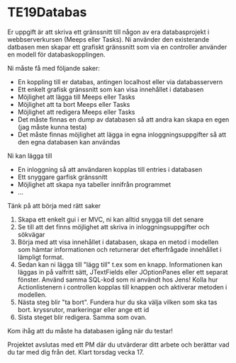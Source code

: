 # TE19Databas
Er uppgift är att skriva ett gränssnitt till någon av era databasprojekt i webbserverkursen (Meeps eller Tasks). Ni använder den existerande datbasen men skapar ett grafiskt gränssnitt som via en controller använder en modell för databaskopplingen.

Ni måste få med följande saker:
- En koppling till er databas, antingen localhost eller via databasservern
- Ett enkelt grafisk gränssnitt som kan visa innehållet i databasen
- Möjlighet att lägga till Meeps eller Tasks
- Möjlighet att ta bort Meeps eller Tasks
- Möjlighet att redigera Meeps eller Tasks
- Det måste finnas en dump av databasen så att andra kan skapa en egen (jag måste kunna testa)
- Det måste finnas möjlighet att lägga in egna inloggningsuppgifter så att den egna databasen kan användas

Ni kan lägga till
- En inloggning så att användaren kopplas till entries i databasen
- Ett snyggare garfisk gränssnitt
- Möjlighet att skapa nya tabeller innifrån programmet
- ...

Tänk på att börja med rätt saker
1. Skapa ett enkelt gui i er MVC, ni kan alltid snygga till det senare
2. Se till att det finns möjlighet att skriva in inloggningsuppgifter och sökvägar
3. Börja med att visa innehållet i databasen, skapa en metod i modellen som hämtar informationen och returnerar det efterfrågade innehållet i lämpligt format.
4. Sedan kan ni lägga till "lägg till" t.ex som en knapp. Informationen kan läggas in på valfritt sätt, JTextFields eller JOptionPanes eller ett separat fönster. Använd samma SQL-kod som ni användt hos Jens! Kolla hur Actionlistenern i controllen kopplas till knappen och aktiverar metoden i modellen.
5. Nästa steg blir "ta bort". Fundera hur du ska välja vilken som ska tas bort. kryssrutor, markeringar eller ange ett id
6. Sista steget blir redigera. Samma som ovan.

Kom ihåg att du måste ha databasen igång när du testar!

Projektet avslutas med ett PM där du utvärderar ditt arbete och berättar vad du tar med dig från det.
Klart torsdag vecka 17.
